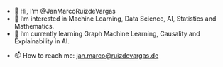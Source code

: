 - 👋 Hi, I’m @JanMarcoRuizdeVargas
- 👀 I’m interested in Machine Learning, Data Science, AI, Statistics and Mathematics. 
- 🌱 I’m currently learning Graph Machine Learning, Causality and Explainability in AI. 
<!-- - 💞️ I’m looking to collaborate on  -->
- 📫 How to reach me: jan.marco@ruizdevargas.de

<!---
JanMarcoRuizdeVargas/JanMarcoRuizdeVargas is a ✨ special ✨ repository because its `README.md` (this file) appears on your GitHub profile.
You can click the Preview link to take a look at your changes.
--->
